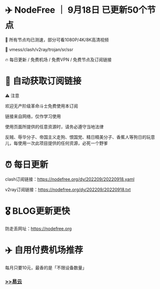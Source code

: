 # ✈️ NodeFree ｜ 9月18日 已更新50个节点

🏴‍ 所有节点均已测速，部分可看1080P/4K/8K高清视频

🎏 vmess/clash/v2ray/trojan/sr/ssr 

🔥 每日更新 / 免费机场 / 免费VPN / 免费节点及订阅链接

# 🚀 自动获取订阅链接

⚠️ 注意

欢迎无产阶级革命斗士免费使用本订阅

链接来自网络，仅作学习使用

使用页面所提供的任意资源时，请务必遵守当地法律

反贼、辱华分子、帝国主义走狗、恨国党、精日精美分子、香蕉人等狗日的玩意儿，每使用一次此项目提供的任何资源，必死一个野爹

# ⏰ 每日更新

clash订阅链接：https://nodefree.org/dy/202209/20220918.yaml

v2ray订阅链接：https://nodefree.org/dy/202209/20220918.txt

# 🎖️ BLOG更新更快

防走丢网址：https://nodefree.org

# ✈️ 自用付费机场推荐
每月只要10元，最香的是「不限设备数量」

### [>>易云](https://yiyun.io/#/register?code=xpeINiZl)
